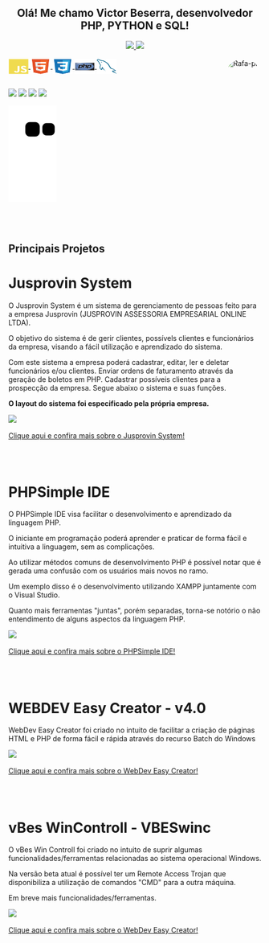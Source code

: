 
<h2 align="center">Olá! Me chamo Victor Beserra, desenvolvedor PHP, PYTHON e SQL!</h2>
<div align="center">
  <a href="https://github.com/MarvimXD">
  <img height="180em" src="https://github-readme-stats.vercel.app/api?username=marvimxd&show_icons=true&theme=dracula&include_all_commits=true&count_private=true"/>
  <img height="180em" src="https://github-readme-stats.vercel.app/api/top-langs/?username=marvimxd&layout=compact&langs_count=7&theme=dracula"/>
</div>
<div style="display: inline_block"><br>
  <img align="center" alt="Rafa-Js" height="30" width="40" src="https://raw.githubusercontent.com/devicons/devicon/master/icons/javascript/javascript-plain.svg">
  <img align="center" alt="Rafa-HTML" height="30" width="40" src="https://raw.githubusercontent.com/devicons/devicon/master/icons/html5/html5-original.svg">
  <img align="center" alt="Rafa-CSS" height="30" width="40" src="https://raw.githubusercontent.com/devicons/devicon/master/icons/css3/css3-original.svg">
  <img align="center" alt="Rafa-Python" height="30" width="40" src="https://raw.githubusercontent.com/devicons/devicon/master/icons/php/php-original.svg">
  <img align="center" alt="Rafa-Csharp" height="30" width="40" src="https://raw.githubusercontent.com/devicons/devicon/master/icons/mysql/mysql-original.svg">
  <img align="right" alt="Rafa-pic" height="150" style="border-radius:50px;" src="https://media3.giphy.com/media/qgQUggAC3Pfv687qPC/giphy.gif">
</div>
  
  ##
 
<div> 
  <!--<a href="https://www.youtube.com/channel/UC_-uuuZbY0AAt9CViNzvc-Q" target="_blank"><img src="https://img.shields.io/badge/YouTube-FF0000?style=for-the-badge&logo=youtube&logoColor=white" target="_blank"></a>-->
  <a href="https://instagram.com/jvbeesan" target="_blank"><img src="https://img.shields.io/badge/-Instagram-%23E4405F?style=for-the-badge&logo=instagram&logoColor=white" target="_blank"></a>
 	<!--<a href="https://www.twitch.tv/rafaballerinii" target="_blank"><img src="https://img.shields.io/badge/Twitch-9146FF?style=for-the-badge&logo=twitch&logoColor=white" target="_blank"></a>-->
 <a href="https://discord.gg/swgXAAGBmc" target="_blank"><img src="https://img.shields.io/badge/Discord-7289DA?style=for-the-badge&logo=discord&logoColor=white" target="_blank"></a> 
  <a href = "mailto:mxd46934@gmail.com"><img src="https://img.shields.io/badge/-Gmail-%23333?style=for-the-badge&logo=gmail&logoColor=white" target="_blank"></a>
  <a href="https://www.linkedin.com/in/jo%C3%A3o-victor-beserra-dos-santos-ba0b39196/" target="_blank"><img src="https://img.shields.io/badge/-LinkedIn-%230077B5?style=for-the-badge&logo=linkedin&logoColor=white" target="_blank"></a> 
 
  ![Snake animation](https://github.com/rafaballerini/rafaballerini/blob/output/github-contribution-grid-snake.svg)
 
</div>
  
<br>
<br>

<h2>Principais Projetos<h2>
  
# Jusprovin System
O Jusprovin System é um sistema de gerenciamento de pessoas feito para a empresa Jusprovin (JUSPROVIN ASSESSORIA EMPRESARIAL ONLINE LTDA). 

O objetivo do sistema é de gerir clientes, possívels clientes e funcionários da empresa, visando a fácil utilização e aprendizado do sistema.

Com este sistema a empresa poderá cadastrar, editar, ler e deletar funcionários e/ou clientes. Enviar ordens de faturamento através da geração de boletos em PHP. Cadastrar possíveis clientes para a prospecção da empresa. Segue abaixo o sistema e suas funções.

<strong>O layout do sistema foi especificado pela própria empresa.</strong>

<img src="https://user-images.githubusercontent.com/58988379/174392906-b3b58db5-bbcc-4d2c-bc50-4ac24000df80.png">

  <a target="_blank" href="https://github.com/MarvimXD/Jusprovin-System">Clique aqui e confira mais sobre o Jusprovin System!</a>

  
<br>
  <br>
  
 # PHPSimple IDE

O PHPSimple IDE visa facilitar o desenvolvimento e aprendizado da linguagem PHP.

O iniciante em programação poderá aprender e praticar de forma fácil e intuitiva a linguagem, sem as complicações.

Ao utilizar métodos comuns de desenvolvimento PHP é possível notar que é gerada uma confusão com os usuários mais novos no ramo.

Um exemplo disso é o desenvolvimento utilizando XAMPP juntamente com o Visual Studio.

Quanto mais ferramentas "juntas", porém separadas, torna-se notório o não entendimento de alguns aspectos da linguagem PHP.
  
  <img src="https://user-images.githubusercontent.com/58988379/175021956-1337e349-031d-435e-af79-41cee43deadf.png">
  
  <a target="_blank" href="https://github.com/MarvimXD/PHPSimpleIDE/">Clique aqui e confira mais sobre o PHPSimple IDE!</a>
     
<br>
  <br>
  
  # WEBDEV Easy Creator - v4.0
  
WebDev Easy Creator</a> foi criado no intuito de facilitar a criação de páginas HTML e PHP de forma fácil e rápida através do recurso Batch do Windows

<img src="https://user-images.githubusercontent.com/58988379/172281664-1ab140ae-1a39-49a6-b5d0-fc374371ad07.png">

  <a target="_blank" href="https://github.com/MarvimXD/WebDevEasy_PHP">Clique aqui e confira mais sobre o WebDev Easy Creator!</a>
  
   
<br>
  <br>
  
  
  # vBes WinControll - VBESwinc
O vBes Win Controll foi criado no intuito de suprir algumas funcionalidades/ferramentas relacionadas ao sistema operacional Windows.

Na versão beta atual é possível ter um Remote Access Trojan que disponibiliza a utilização de comandos "CMD" para a outra máquina.

Em breve mais funcionalidades/ferramentas.


<img src="https://user-images.githubusercontent.com/58988379/175358397-de00d7fc-ab49-453b-904d-13293499cce6.png">

  <a target="_blank" href="https://github.com/MarvimXD/vBes-WinControll">Clique aqui e confira mais sobre o WebDev Easy Creator!</a>

<br>
<br>
